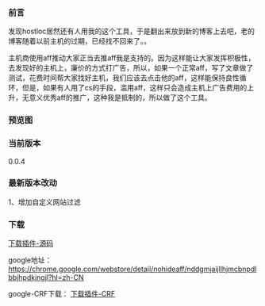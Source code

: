 
### 前言
发现hostloc居然还有人用我的这个工具，于是翻出来放到新的博客上去吧，老的博客随着以前主机的过期，已经找不回来了。。

主机商使用aff推动大家正当去推aff我是支持的。因为这样能让大家发挥积极性，去发现好的主机上，廉价的方式打广告，所以，如果一个正常aff，写了文章做了测试，花费时间帮大家找好主机，我们应该去点击他的aff，这样能保持良性循环，但是，如果有人用了cs的手段，滥用aff，这样只会造成主机上广告费用的上升，无意义优秀aff的推广，这种我是抵制的，所以做了这个工具。

### 预览图



### 当前版本
0.0.4

### 最新版本改动

1、增加自定义网站过滤

### 下载
[下载插件-源码][4]

google地址：
https://chrome.google.com/webstore/detail/nohideaff/nddgmjaijllhjmcbnpdlbbjhpdkjngjl?hl=zh-CN

google-CRF下载：
[下载插件-CRF][5]

  [1]: https://xhvps.info/usr/uploads/2020/01/3342529812.png
  [2]: https://xhvps.info/usr/uploads/2020/01/1136645772.png
  [3]: https://xhvps.info/usr/uploads/2020/01/1799488743.png
  [4]: https://xhvps.info/tool/no-hide-aff.zip
  [5]: https://xhvps.info/tool/no-hide-aff-0.0.4.crx